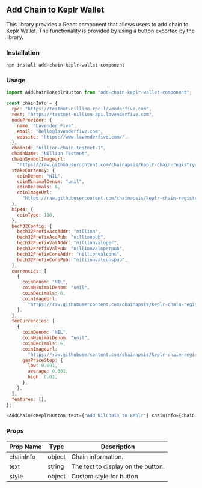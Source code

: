 ## Add Chain to Keplr Wallet

This library provides a React component that allows users to add chain to Keplr Wallet. The functionality is provided by using a button exported by the library.

### Installation

```
npm install add-chain-keplr-wallet-component
```

### Usage

```javascript
import AddChainToKeplrButton from "add-chain-keplr-wallet-component";

const chainInfo = {
  rpc: "https://testnet-nillion-rpc.lavenderfive.com",
  rest: "https://testnet-nillion-api.lavenderfive.com",
  nodeProvider: {
    name: "Lavender.Five",
    email: "hello@lavenderfive.com",
    website: "https://www.lavenderfive.com/",
  },
  chainId: "nillion-chain-testnet-1",
  chainName: "Nillion Testnet",
  chainSymbolImageUrl:
    "https://raw.githubusercontent.com/chainapsis/keplr-chain-registry/main/images/nillion-chain-testnet/nil.png",
  stakeCurrency: {
    coinDenom: "NIL",
    coinMinimalDenom: "unil",
    coinDecimals: 6,
    coinImageUrl:
      "https://raw.githubusercontent.com/chainapsis/keplr-chain-registry/main/images/nillion-chain-testnet/nil.png",
  },
  bip44: {
    coinType: 118,
  },
  bech32Config: {
    bech32PrefixAccAddr: "nillion",
    bech32PrefixAccPub: "nillionpub",
    bech32PrefixValAddr: "nillionvaloper",
    bech32PrefixValPub: "nillionvaloperpub",
    bech32PrefixConsAddr: "nillionvalcons",
    bech32PrefixConsPub: "nillionvalconspub",
  },
  currencies: [
    {
      coinDenom: "NIL",
      coinMinimalDenom: "unil",
      coinDecimals: 6,
      coinImageUrl:
        "https://raw.githubusercontent.com/chainapsis/keplr-chain-registry/main/images/nillion-chain-testnet/nil.png",
    },
  ],
  feeCurrencies: [
    {
      coinDenom: "NIL",
      coinMinimalDenom: "unil",
      coinDecimals: 6,
      coinImageUrl:
        "https://raw.githubusercontent.com/chainapsis/keplr-chain-registry/main/images/nillion-chain-testnet/nil.png",
      gasPriceStep: {
        low: 0.001,
        average: 0.001,
        high: 0.01,
      },
    },
  ],
  features: [],
};

<AddChainToKeplrButton text={"Add NilChain to Keplr"} chainInfo={chainInfo} style={} />;
```

### Props

| Prop Name       | Type     | Description                                                            |
| --------------- | -------- | ---------------------------------------------------------------------- |
| chainInfo       | object   | Chain information.                  |
| text      | string   | The text to display on the button.                                     |
| style    | object | Custom style for button                               |
